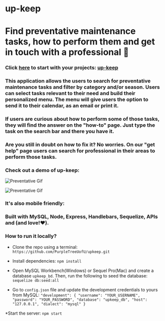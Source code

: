 # up-keep

# Find preventative maintenance tasks, how to perform them and get in touch with a professional :wrench:

### Click [here](https://up-keeps.herokuapp.com/upkeep) to start with your projects: [up-keep](https://up-keeps.herokuapp.com/upkeep)

### This application allows the users to search for preventative maintenance tasks and filter by category and/or season. Users can select tasks relevant to their need and build their personalized menu. The menu will give users the option to send it to their calendar, as an email or print it.

### If users are curious about how to perform some of those tasks, they will find the answer on the "how-to" page. Just type the task on the search bar and there you have it.

### Are you still in doubt on how to fix it? No worries. On our "get help" page users can search for professional in their areas to perform those tasks.

### Check out a demo of up-keep:

![Preventative Gif](/public/img/pictures/preventative.gif)

![Preventative Gif](/public/img/pictures/howto.gif)

<!-- ![Preventative Gif](/public/img/pictures/preventative.gif) -->

### It's also mobile friendly:

<!-- ![Mobile Gif](/public/images/mobile.gif) -->

### Built with MySQL, Node, Express, Handlebars, Sequelize, APIs and (and love!:heart:).

### How to run it locally?

* Clone the repo using a terminal:
`https://github.com/PurpleTreeUofU/upkeep.git`

* Install dependencies:
`npm install`

* Open MySQL Workbench(Windows) or Sequel Pro(Mac) and create a database `upkeep_bd`. Then, run the following to seed the database:
`sequelize db:seed:all`

* Go to `config.json` file and update the development credentials to yours from MySQL:
`"development": {
      "username": "YOUR_USERNAME",
      "password": "YOUR_PASSWORD",
      "database": "upkeep_db",
      "host": "127.0.0.1",
      "dialect": "mysql"
    }`

*Start the server:
`npm start`
